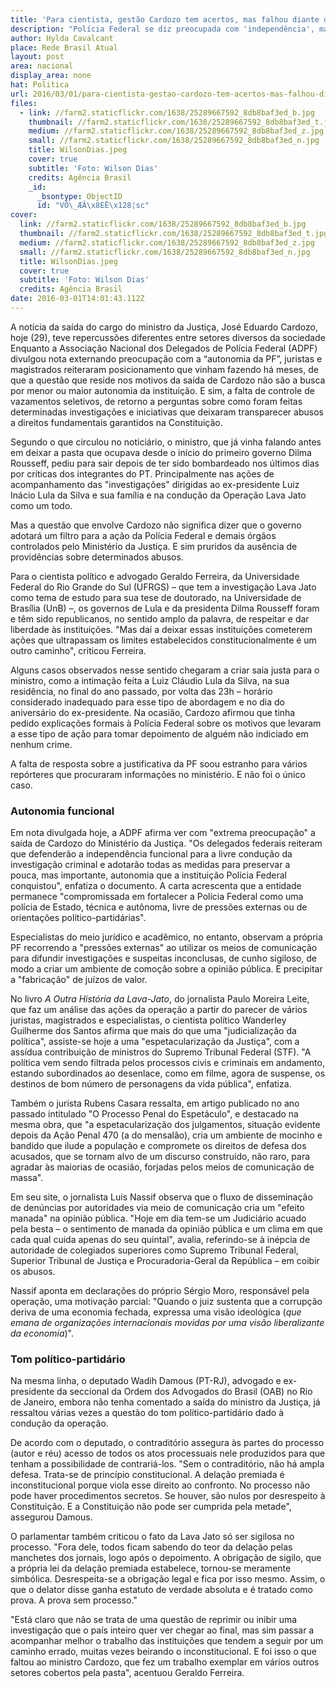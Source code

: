 ```yaml
---
title: 'Para cientista, gestão Cardozo tem acertos, mas falhou diante de abusos'
description: "Polícia Federal se diz preocupada com 'independência', magistrados e cientistas políticos destacam que autonomia da PF"
author: Hylda Cavalcant
place: Rede Brasil Atual
layout: post
area: nacional
display_area: none
hat: Politica
url: 2016/03/01/para-cientista-gestao-cardozo-tem-acertos-mas-falhou-diante-de-abusos/
files:
  - link: //farm2.staticflickr.com/1638/25289667592_8db8baf3ed_b.jpg
    thumbnail: //farm2.staticflickr.com/1638/25289667592_8db8baf3ed_t.jpg
    medium: //farm2.staticflickr.com/1638/25289667592_8db8baf3ed_z.jpg
    small: //farm2.staticflickr.com/1638/25289667592_8db8baf3ed_n.jpg
    title: WilsonDias.jpeg
    cover: true
    subtitle: 'Foto: Wilson Dias'
    credits: Agência Brasil
    _id:
      _bsontype: ObjectID
      id: "VÕ\_ÆÂ\x8EË\x128¦sc"
cover:
  link: //farm2.staticflickr.com/1638/25289667592_8db8baf3ed_b.jpg
  thumbnail: //farm2.staticflickr.com/1638/25289667592_8db8baf3ed_t.jpg
  medium: //farm2.staticflickr.com/1638/25289667592_8db8baf3ed_z.jpg
  small: //farm2.staticflickr.com/1638/25289667592_8db8baf3ed_n.jpg
  title: WilsonDias.jpeg
  cover: true
  subtitle: 'Foto: Wilson Dias'
  credits: Agência Brasil
date: 2016-03-01T14:01:43.112Z
---
```

<p>A not&iacute;cia da sa&iacute;da do cargo do ministro da Justi&ccedil;a, Jos&eacute; Eduardo Cardozo, hoje (29), teve repercuss&otilde;es diferentes entre setores diversos da sociedade Enquanto a Associa&ccedil;&atilde;o Nacional dos Delegados de Pol&iacute;cia Federal (ADPF) divulgou nota externando preocupa&ccedil;&atilde;o com a &ldquo;autonomia da PF&rdquo;, juristas e magistrados reiteraram posicionamento que vinham fazendo h&aacute; meses, de que a quest&atilde;o que reside nos motivos da sa&iacute;da de Cardozo n&atilde;o s&atilde;o a busca por menor ou maior autonomia da institui&ccedil;&atilde;o. E sim, a falta de controle de vazamentos seletivos, de retorno a perguntas sobre como foram feitas determinadas investiga&ccedil;&otilde;es e iniciativas que deixaram transparecer abusos a direitos fundamentais garantidos na Constitui&ccedil;&atilde;o.</p>

<p>Segundo o que circulou no notici&aacute;rio, o ministro, que j&aacute; vinha falando antes em deixar a pasta que ocupava desde o in&iacute;cio do primeiro governo Dilma Rousseff, pediu para sair depois de ter sido bombardeado nos &uacute;ltimos dias por cr&iacute;ticas dos integrantes do PT. Principalmente nas a&ccedil;&otilde;es de acompanhamento das &quot;investiga&ccedil;&otilde;es&quot; dirigidas ao ex-presidente Luiz In&aacute;cio Lula da Silva e sua fam&iacute;lia e na condu&ccedil;&atilde;o da Opera&ccedil;&atilde;o Lava Jato como um todo.</p>

<p>Mas a quest&atilde;o que envolve Cardozo n&atilde;o significa dizer que o governo adotar&aacute; um filtro para a a&ccedil;&atilde;o da Pol&iacute;cia Federal e demais &oacute;rg&atilde;os controlados pelo Minist&eacute;rio da Justi&ccedil;a. E sim pruridos da aus&ecirc;ncia de provid&ecirc;ncias sobre determinados abusos.</p>

<p>Para o cientista pol&iacute;tico e advogado Geraldo Ferreira, da Universidade Federal do Rio Grande do Sul (UFRGS) &ndash; que tem a investiga&ccedil;&atilde;o Lava Jato como tema de estudo para sua tese de doutorado, na Universidade de Bras&iacute;lia (UnB) &ndash;, os governos de Lula e da presidenta Dilma Rousseff foram e t&ecirc;m sido republicanos, no sentido amplo da palavra, de respeitar e dar liberdade &agrave;s institui&ccedil;&otilde;es. &quot;Mas da&iacute; a deixar essas institui&ccedil;&otilde;es cometerem a&ccedil;&otilde;es que ultrapassam os limites estabelecidos constitucionalmente &eacute; um outro caminho&quot;, criticou Ferreira.</p>

<p>Alguns casos observados nesse sentido chegaram a criar saia justa para o ministro, como a intima&ccedil;&atilde;o feita a Luiz Cl&aacute;udio Lula da Silva, na sua resid&ecirc;ncia, no final do ano passado, por volta das 23h &ndash; hor&aacute;rio considerado inadequado para esse tipo de abordagem e no dia do anivers&aacute;rio do ex-presidente. Na ocasi&atilde;o, Cardozo afirmou que tinha pedido explica&ccedil;&otilde;es formais &agrave; Pol&iacute;cia Federal sobre os motivos que levaram a esse tipo de a&ccedil;&atilde;o para tomar depoimento de algu&eacute;m n&atilde;o indiciado em nenhum crime.</p>

<p>A falta de resposta sobre a justificativa da PF soou estranho para v&aacute;rios rep&oacute;rteres que procuraram informa&ccedil;&otilde;es no minist&eacute;rio. E n&atilde;o foi o &uacute;nico caso.</p>

<h3>Autonomia funcional</h3>

<p>Em nota divulgada hoje, a ADPF afirma ver com &quot;extrema preocupa&ccedil;&atilde;o&quot; a sa&iacute;da de Cardozo do Minist&eacute;rio da Justi&ccedil;a. &quot;Os delegados federais reiteram que defender&atilde;o a independ&ecirc;ncia funcional para a livre condu&ccedil;&atilde;o da investiga&ccedil;&atilde;o criminal e adotar&atilde;o&nbsp;todas as medidas para preservar a pouca,&nbsp;mas importante,&nbsp;autonomia que a institui&ccedil;&atilde;o Pol&iacute;cia Federal conquistou&quot;, enfatiza o documento. A carta acrescenta que a entidade permanece &quot;compromissada em fortalecer a Pol&iacute;cia Federal como uma pol&iacute;cia de Estado, t&eacute;cnica e aut&ocirc;noma, livre de press&otilde;es externas ou de orienta&ccedil;&otilde;es pol&iacute;tico-partid&aacute;rias&quot;.</p>

<p>Especialistas do meio jur&iacute;dico e acad&ecirc;mico, no entanto, observam a pr&oacute;pria PF recorrendo a &quot;press&otilde;es externas&quot; ao utilizar os meios de comunica&ccedil;&atilde;o para difundir investiga&ccedil;&otilde;es e suspeitas inconclusas, de cunho sigiloso, de modo a criar um ambiente de como&ccedil;&atilde;o sobre a opini&atilde;o p&uacute;blica. E precipitar a &quot;fabrica&ccedil;&atilde;o&quot; de ju&iacute;zos de valor.</p>

<p>No livro&nbsp;<em>A Outra Hist&oacute;ria da Lava-Jato</em>, do jornalista Paulo Moreira Leite, que faz um an&aacute;lise das a&ccedil;&otilde;es da opera&ccedil;&atilde;o a partir do parecer de v&aacute;rios juristas, magistrados e especialistas, o cientista pol&iacute;tico Wanderley Guilherme dos Santos afirma que mais do que uma &quot;judicializa&ccedil;&atilde;o da pol&iacute;tica&quot;, assiste-se hoje a uma &quot;espetaculariza&ccedil;&atilde;o da Justi&ccedil;a&quot;, com a ass&iacute;dua contribui&ccedil;&atilde;o de ministros do Supremo Tribunal Federal (STF).&nbsp;&quot;A pol&iacute;tica vem sendo filtrada pelos processos civis e criminais em andamento, estando subordinados ao desenlace, como em filme, agora de suspense, os destinos de bom n&uacute;mero de personagens da vida p&uacute;blica&quot;, enfatiza.</p>

<p>Tamb&eacute;m o jurista Rubens Casara ressalta, em artigo publicado no ano passado intitulado &quot;O Processo Penal do Espet&aacute;culo&quot;, e destacado na mesma obra, que &quot;a espetaculariza&ccedil;&atilde;o dos julgamentos, situa&ccedil;&atilde;o evidente depois da A&ccedil;&atilde;o Penal 470 (a do mensal&atilde;o), cria um ambiente de mocinho e bandido que ilude a popula&ccedil;&atilde;o e compromete os direitos de defesa dos acusados, que se tornam alvo de um discurso constru&iacute;do, n&atilde;o raro, para agradar &agrave;s maiorias de ocasi&atilde;o, forjadas pelos meios de comunica&ccedil;&atilde;o de massa&quot;.</p>

<p>Em seu site, o jornalista Luis Nassif observa que o fluxo de dissemina&ccedil;&atilde;o de den&uacute;ncias por autoridades via meio de comunica&ccedil;&atilde;o cria um &quot;efeito manada&quot; na opini&atilde;o p&uacute;blica. &quot;Hoje em dia tem-se um Judici&aacute;rio acuado pela besta &ndash; o sentimento de manada da opini&atilde;o p&uacute;blica e um clima em que cada qual cuida apenas do seu quintal&quot;, avalia, referindo-se &agrave; in&eacute;pcia de autoridade de colegiados superiores como Supremo Tribunal Federal, Superior Tribunal de Justi&ccedil;a e Procuradoria-Geral da Rep&uacute;blica &ndash; em coibir os abusos.</p>

<p>Nassif aponta em declara&ccedil;&otilde;es do pr&oacute;prio S&eacute;rgio Moro, respons&aacute;vel pela opera&ccedil;&atilde;o, uma motiva&ccedil;&atilde;o parcial: &quot;Quando o juiz sustenta que a corrup&ccedil;&atilde;o deriva de uma economia fechada, expressa uma vis&atilde;o ideol&oacute;gica (<em>que emana de organiza&ccedil;&otilde;es internacionais movidas por uma vis&atilde;o liberalizante da economia</em>)&quot;.</p>

<h3>Tom pol&iacute;tico-partid&aacute;rio</h3>

<p>Na mesma linha, o deputado Wadih Damous (PT-RJ), advogado e ex-presidente da seccional da Ordem dos Advogados do Brasil (OAB) no Rio de Janeiro, embora n&atilde;o tenha comentado a sa&iacute;da do ministro da Justi&ccedil;a, j&aacute; ressaltou v&aacute;rias vezes a quest&atilde;o do tom pol&iacute;tico-partid&aacute;rio dado &agrave; condu&ccedil;&atilde;o da opera&ccedil;&atilde;o.</p>

<p>De acordo com o deputado, o contradit&oacute;rio assegura &agrave;s partes do processo (autor e r&eacute;u) acesso de todos os atos processuais nele produzidos para que tenham a possibilidade de contrari&aacute;-los. &quot;Sem o contradit&oacute;rio, n&atilde;o h&aacute; ampla defesa. Trata-se de princ&iacute;pio constitucional. A dela&ccedil;&atilde;o premiada &eacute; inconstitucional porque viola esse direito ao confronto. No processo n&atilde;o pode haver procedimentos secretos. Se houver, s&atilde;o nulos por desrespeito &agrave; Constitui&ccedil;&atilde;o. E a Constitui&ccedil;&atilde;o n&atilde;o pode ser cumprida pela metade&quot;, assegurou Damous.</p>

<p>O parlamentar tamb&eacute;m criticou o fato da Lava Jato s&oacute; ser sigilosa no processo. &quot;Fora dele, todos ficam sabendo do teor da dela&ccedil;&atilde;o pelas manchetes dos jornais, logo ap&oacute;s o depoimento. A obriga&ccedil;&atilde;o de sigilo, que a pr&oacute;pria lei da dela&ccedil;&atilde;o premiada estabelece, tornou-se meramente simb&oacute;lica. Desrespeita-se a obriga&ccedil;&atilde;o legal e fica por isso mesmo. Assim, o que o delator disse ganha estatuto de verdade absoluta e &eacute; tratado como prova. A prova sem processo.&quot;</p>

<p>&quot;Est&aacute; claro que n&atilde;o se trata de uma quest&atilde;o de reprimir ou inibir uma investiga&ccedil;&atilde;o que o pa&iacute;s inteiro quer ver chegar ao final, mas sim passar a acompanhar melhor o trabalho das institui&ccedil;&otilde;es que tendem a seguir por um caminho errado, muitas vezes beirando o inconstitucional. E foi isso o que faltou ao ministro Cardozo, que fez um trabalho exemplar em v&aacute;rios outros setores cobertos pela pasta&quot;, acentuou Geraldo Ferreira.</p>

